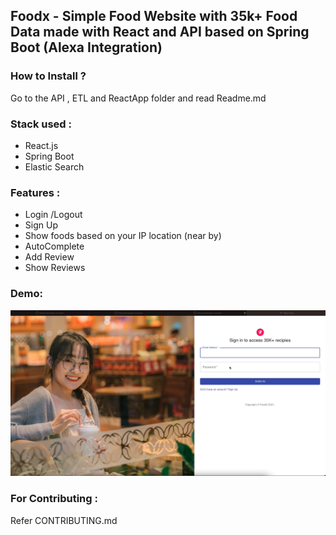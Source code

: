 ## Foodx - Simple Food Website with 35k+ Food Data made with React and API based on Spring Boot (Alexa Integration)



### How to Install ?

Go to the API , ETL and ReactApp folder and read Readme.md 

### Stack used :

- React.js
- Spring Boot
- Elastic Search

### Features :

- Login /Logout
- Sign Up
- Show foods based on your IP location (near by)
- AutoComplete
- Add Review 
- Show Reviews

### Demo:
[![Watch the video](https://raw.githubusercontent.com/generic-matrix/foodx/master/images/cover.png)](https://youtu.be/-2yrVmry8GE)

### For Contributing :
Refer CONTRIBUTING.md
